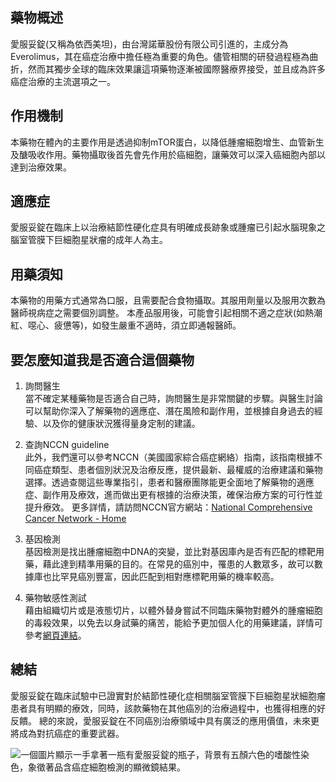 ## 藥物概述 

愛服妥錠(又稱為依西美坦)，由台灣諾華股份有限公司引進的，主成分為Everolimus，其在癌症治療中擔任極為重要的角色。儘管相關的研發過程極為曲折，然而其獨步全球的臨床效果讓這項藥物逐漸被國際醫療界接受，並且成為許多癌症治療的主流選項之一。

## 作用機制 

本藥物在體內的主要作用是透過抑制mTOR蛋白，以降低腫瘤細胞增生、血管新生及醣吸收作用。藥物攝取後首先會先作用於癌細胞，讓藥效可以深入癌細胞內部以達到治療效果。

## 適應症 

愛服妥錠在臨床上以治療結節性硬化症具有明確成長跡象或腫瘤已引起水腦現象之腦室管膜下巨細胞星狀瘤的成年人為主。

## 用藥須知 

本藥物的用藥方式通常為口服，且需要配合食物攝取。其服用劑量以及服用次數為醫師視病症之需要個別調整。 本產品服用後，可能會引起相關不適之症狀(如熱潮紅、噁心、疲憊等)，如發生嚴重不適時，須立即通報醫師。

## 要怎麼知道我是否適合這個藥物 

1. 詢問醫生  
當不確定某種藥物是否適合自己時，詢問醫生是非常關鍵的步驟。與醫生討論可以幫助你深入了解藥物的適應症、潛在風險和副作用，並根據自身過去的經驗、以及你的健康狀況獲得量身定制的建議。 

2. 查詢NCCN guideline  
此外，我們還可以參考NCCN（美國國家綜合癌症網絡）指南，該指南根據不同癌症類型、患者個別狀況及治療反應，提供最新、最權威的治療建議和藥物選擇。透過查閱這些專業指引，患者和醫療團隊能更全面地了解藥物的適應症、副作用及療效，進而做出更有根據的治療決策，確保治療方案的可行性並提升療效。 
更多詳情，請訪問NCCN官方網站：[National Comprehensive Cancer Network - Home](https://www.nccn.org/)

3. 基因檢測  
基因檢測是找出腫瘤細胞中DNA的突變，並比對基因庫內是否有匹配的標靶用藥，藉此達到精準用藥的目的。在常見的癌別中，罹患的人數眾多，故可以數據庫也比罕見癌別豐富，因此匹配到相對應標靶用藥的機率較高。 

4. 藥物敏感性測試  
藉由組織切片或是液態切片，以體外替身嘗試不同臨床藥物對體外的腫瘤細胞的毒殺效果，以免去以身試藥的痛苦，能給予更加個人化的用藥建議，詳情可參考[網頁連結](https://info.cancerfree.io/)。 

## 總結

愛服妥錠在臨床試驗中已證實對於結節性硬化症相關腦室管膜下巨細胞星狀細胞瘤患者具有明顯的療效，同時，該款藥物在其他癌別的治療過程中，也獲得相應的好反饋。
總的來說，愛服妥錠在不同癌別治療領域中具有廣泛的應用價值，未來更將成為對抗癌症的重要武器。

![一個圖片顯示一手拿著一瓶有愛服妥錠的瓶子，背景有五顏六色的嗜酸性染色，象徵著品含癌症細胞檢測的顯微鏡結果。](https://i.imgur.com/mR5clCE.jpeg)